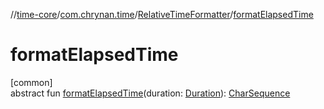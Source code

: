 //[time-core](../../../index.md)/[com.chrynan.time](../index.md)/[RelativeTimeFormatter](index.md)/[formatElapsedTime](format-elapsed-time.md)

# formatElapsedTime

[common]\
abstract fun [formatElapsedTime](format-elapsed-time.md)(duration: [Duration](https://kotlinlang.org/api/latest/jvm/stdlib/kotlin.time/-duration/index.html)): [CharSequence](https://kotlinlang.org/api/latest/jvm/stdlib/kotlin/-char-sequence/index.html)
